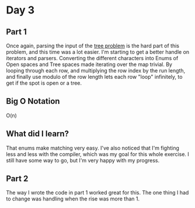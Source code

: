 # Day 3

## Part 1
Once again, parsing the input of the [tree problem](https://adventofcode.com/2020/day/3)
is the hard part of this problem, and this time was a lot easier. I'm starting to
get a better handle on iterators and parsers. Converting the different characters
into Enums of Open spaces and Tree spaces made iterating over the map trivial.
By looping through each row, and multiplying the row index by the run length, and
finally use modulo of the row length lets each row "loop" infinitely, to get
if the spot is open or a tree. 

## Big O Notation
O(n)

## What did I learn?
That enums make matching very easy. I've also noticed that I'm fighting less and
less with the compiler, which was my goal for this whole exercise. I still have some way to go, but I'm very happy with my progress.

## Part 2
The way I wrote the code in part 1 worked great for this. The one thing I had to
change was handling when the rise was more than 1.
